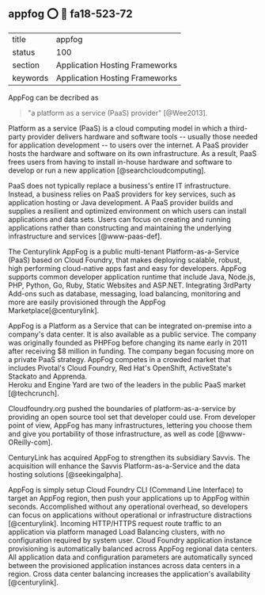 ## appfog :o: :wave: fa18-523-72


|          |                                |
| -------- | ------------------------------ |
| title    | appfog                         | 
| status   | 100                             |
| section  | Application Hosting Frameworks |
| keywords | Application Hosting Frameworks |


AppFog can be decribed as 

> "a platform as a service (PaaS) provider"  [@Wee2013]. 

Platform as a service (PaaS) is a cloud computing model in which a
 third-party provider delivers hardware and software tools -- usually
 those needed for application development -- to users over the
 internet. A PaaS provider hosts the hardware and software on its own
 infrastructure. As a result, PaaS frees users from having to install
 in-house hardware and software to develop or run a new application
 [@searchcloudcomputing].

PaaS does not typically replace a business's entire IT
 infrastructure. Instead, a business relies on PaaS providers for key
 services, such as application hosting or Java development. A PaaS
 provider builds and supplies a resilient and optimized environment on
 which users can install applications and data sets. Users can focus
 on creating and running applications rather than constructing and
 maintaining the underlying infrastructure and services
 [@www-paas-def].

The Centurylink AppFog is a public multi-tenant Platform-as-a-Service
 (PaaS) based on Cloud Foundry, that makes deploying scalable, robust,
 high performing cloud-native apps fast and easy for
 developers. AppFog supports common developer application runtime that
 include Java, Node.js, PHP, Python, Go, Ruby, Static Websites and
 ASP.NET. Integrating 3rdParty Add-ons such as database, messaging,
 load balancing, monitoring and more are easily provisioned through
 the AppFog Marketplace[@centurylink].

AppFog is a Platform as a Service that can be integrated on-premise
into a company's data center. It is also available as a public
service. The company was originally founded as PHPFog before changing
its name early in 2011 after receiving $8 million in funding.  The
company began focusing more on a private PaaS strategy. AppFog
competes in a crowded market that includes Pivotal's
 Cloud Foundry, Red Hat's OpenShift, ActiveState's Stackato and Apprenda.  
 Heroku and Engine Yard are two of the leaders in the public PaaS market
 [@techcrunch].

Cloudfoundry.org pushed the boundaries of platform-as-a-service by
providing an open source tool set that developer could use. From
developer point of view, AppFog has many infrastructures, lettering
you choose them and give you portability of those infrastructure, as
well as code [@www-OReilly-com].

CenturyLink  has acquired AppFog to strengthen its subsidiary Savvis. 
The acquisition will enhance the Savvis Platform-as-a-Service and the data 
hosting solutions [@seekingalpha].

AppFog is simply setup Cloud Foundry CLI (Command Line Interface) to
 target an AppFog region, then push your applications up to AppFog
 within seconds. Accomplished without any operational overhead, so
 developers can focus on applications without operational or
 infrastructure distractions [@centurylink].  Incoming HTTP/HTTPS
 request route traffic to an application via platform managed Load
 Balancing clusters, with no configuration required by system
 user. Cloud Foundry application instance provisioning is
 automatically balanced across AppFog regional data centers. All
 application data and configuration parameters are automatically
 synced between the provisioned application instances across data
 centers in a region. Cross data center balancing increases the
 application's availability [@centurylink].

